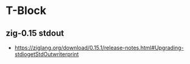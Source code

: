 # T-Block

## zig-0.15 stdout

- https://ziglang.org/download/0.15.1/release-notes.html#Upgrading-stdiogetStdOutwriterprint
